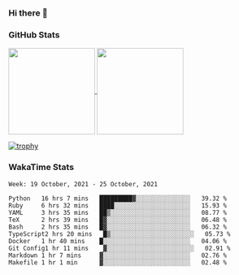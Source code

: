### Hi there 👋

### GitHub Stats

<a href="https://github.com/anuraghazra/github-readme-stats">
  <img align="center" height="170px" src="https://github-readme-stats.vercel.app/api/top-langs/?username=tksfjt1024&layout=compact&count_private=true&show_icons=true&show_icons=true&theme=graywhite" />
</a>
<a href="https://github.com/anuraghazra/github-readme-stats">
  <img align="center" height="170px" src="https://github-readme-stats.vercel.app/api?username=tksfjt1024&count_private=true&show_icons=true&show_icons=true&theme=graywhite" />
</a>

[![trophy](https://github-profile-trophy.vercel.app/?username=tksfjt1024)](https://github.com/ryo-ma/github-profile-trophy)

### WakaTime Stats

<!--START_SECTION:waka-->
```text
Week: 19 October, 2021 - 25 October, 2021

Python   16 hrs 7 mins   █████████▓░░░░░░░░░░░░░░░   39.32 % 
Ruby     6 hrs 32 mins   ████░░░░░░░░░░░░░░░░░░░░░   15.93 % 
YAML     3 hrs 35 mins   ██▒░░░░░░░░░░░░░░░░░░░░░░   08.77 % 
TeX      2 hrs 39 mins   █▓░░░░░░░░░░░░░░░░░░░░░░░   06.48 % 
Bash     2 hrs 35 mins   █▓░░░░░░░░░░░░░░░░░░░░░░░   06.32 % 
TypeScript2 hrs 20 mins   █▒░░░░░░░░░░░░░░░░░░░░░░░   05.73 % 
Docker   1 hr 40 mins    █░░░░░░░░░░░░░░░░░░░░░░░░   04.06 % 
Git Config1 hr 11 mins    ▓░░░░░░░░░░░░░░░░░░░░░░░░   02.91 % 
Markdown 1 hr 7 mins     ▓░░░░░░░░░░░░░░░░░░░░░░░░   02.76 % 
Makefile 1 hr 1 min      ▓░░░░░░░░░░░░░░░░░░░░░░░░   02.48 % 
```
<!--END_SECTION:waka-->
